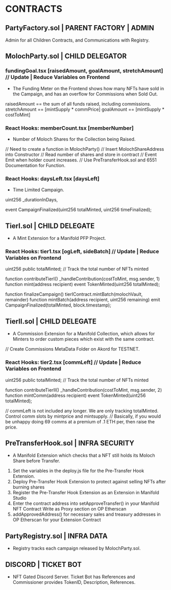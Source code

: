 # CONTRACTS

## PartyFactory.sol | PARENT FACTORY | ADMIN

Admin for all Children Contracts, and Communications with Registry.

## MolochParty.sol | CHILD DELEGATOR

### fundingGoal.tsx [raisedAmount, goalAmount, stretchAmount] // Update | Reduce Variables on Frontend

* The Funding Meter on the Frontend shows how many NFTs have sold in the Campaign, and has an overflow for Commissions when Sold Out.

raisedAmount == the sum of all funds raised, including commissions.
stretchAmount == [mintSupply * commPrice]
goalAmount == [mintSupply * costToMint]

### React Hooks: memberCount.tsx [memberNumber]

* Number of Moloch Shares for the Collection being Raised.

// Need to create a function in MolochParty()
// Insert MolochShareAddress into Constructor
// Read number of shares and store in contract
// Event Emit when holder count increases.
// Use PreTransferHook.sol and 6551 Documentation for Function.

### React Hooks: daysLeft.tsx [daysLeft]

* Time Limited Campaign.

uint256 _durationInDays,

event CampaignFinalized(uint256 totalMinted, uint256 timeFinalized);

## TierI.sol | CHILD DELEGATE

* A Mint Extension for a Manifold PFP Project.

### React Hooks: tier1.tsx [ogLeft, sideBatch] // Update | Reduce Variables on Frontend

uint256 public totalMinted; // Track the total number of NFTs minted

function contributeTierI()
  _handleContribution(costToMint, msg.sender, 1)
    function mint(address recipient)
      event TokenMinted(uint256 totalMinted);

function finalizeCampaign()
  tierIContract.mintBatch(molochVault, remainder)
    function mintBatch(address recipient, uint256 remaining)
      emit CampaignFinalized(totalMinted, block.timestamp);

## TierII.sol | CHILD DELEGATE

* A Commission Extension for a Manifold Collection, which allows for Minters to order custom pieces which exist with the same contract.

// Create Commissions MetaData Folder on Akord for TESTNET.

### React Hooks: tier2.tsx [commLeft] // Update | Reduce Variables on Frontend

uint256 public totalMinted; // Track the total number of NFTs minted

function contributeTierII()
  _handleContribution(costToMint, msg.sender, 2)
    function mintComm(address recipient)
      event TokenMinted(uint256 totalMinted);

// commLeft is not included any longer. We are only tracking totalMinted. Control comm slots by mintprice and mintsupply.
// Basically, if you would be unhappy doing 69 comms at a premium of .1 ETH per, then raise the price.

## PreTransferHook.sol | INFRA SECURITY

* A Manifold Extension which checks that a NFT still holds its Moloch Share before Transfer.

1) Set the variables in the deploy.js file for the Pre-Transfer Hook Extension.
2) Deploy Pre-Transfer Hook Extension to protect against selling NFTs after burning shares
3) Register the Pre-Transfer Hook Extension as an Extension in Manifold Studio
4) Enter the contract address into setApproveTransfer() in your Manifold NFT Contract Write as Proxy section on OP Etherscan
5) addApprovedAddress() for necessary sales and treasury addresses in OP Etherscan for your Extension Contract

## PartyRegistry.sol | INFRA DATA

* Registry tracks each campaign released by MolochParty.sol.

## DISCORD | TICKET BOT

* NFT Gated Discord Server. Ticket Bot has References and Commissioner provides TokenID, Description, References.
